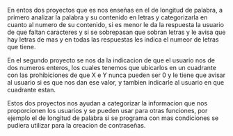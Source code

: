 En entos dos proyectos que es nos enseñas en el de longitud de palabra, a primero analizar la palabra y su contenido en letras y categorizarla en cuanto al numero de su contenido, si es menor le da la respuesta la usuario de que faltan caracteres y si se sobrepasan que sobran letras y le avisa que hay letras de mas y en todas las respuestas les indica el numeor de letras que tiene.

En el segundo proyecto se nos da la indicacion de que el usuario nos de dos numeros enteros, los cuales tenemos que ubicarlos en un cuadrante con las prohibiciones de que X e Y nunca pueden ser 0 y le tiene que avisar al usuario si es que nos dan ese valor, y tambien indicarle al usuario en que cuadrante estan.

Estos dos proyectos nos ayudan a categorizar la informacion que nos proporcionen los usuarios y se pueden usar para otras funciones, por ejemplo el de longitud de palabra si se programa con mas condiciones se pudiera utilizar para la creacion de contraseñas.

